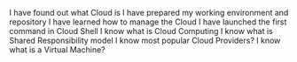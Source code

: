I have found out what Cloud is
I have prepared my working environment and repository
I have learned how to manage the Cloud
I have launched the first command in Cloud Shell
I know what is Cloud Computing
I know what is Shared Responsibility model
I know most popular Cloud Providers?
I know what is a Virtual Machine?
